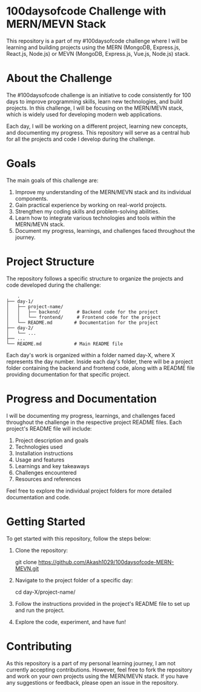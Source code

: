 # 100daysofcode Challenge with MERN/MEVN Stack
This repository is a part of my #100daysofcode challenge where I will be learning and building projects using the MERN (MongoDB, Express.js, React.js, Node.js) or MEVN (MongoDB, Express.js, Vue.js, Node.js) stack.

# About the Challenge
The #100daysofcode challenge is an initiative to code consistently for 100 days to improve programming skills, learn new technologies, and build projects. In this challenge, I will be focusing on the MERN/MEVN stack, which is widely used for developing modern web applications.

Each day, I will be working on a different project, learning new concepts, and documenting my progress. This repository will serve as a central hub for all the projects and code I develop during the challenge.

# Goals
The main goals of this challenge are:

1. Improve my understanding of the MERN/MEVN stack and its individual components.
2. Gain practical experience by working on real-world projects.
3. Strengthen my coding skills and problem-solving abilities.
4. Learn how to integrate various technologies and tools within the MERN/MEVN stack.
5. Document my progress, learnings, and challenges faced throughout the journey.

# Project Structure
The repository follows a specific structure to organize the projects and code developed during the challenge:

        .
    ├── day-1/
    │   ├── project-name/
    │   │   ├── backend/      # Backend code for the project
    │   │   └── frontend/     # Frontend code for the project
    │   └── README.md        # Documentation for the project
    ├── day-2/
    │   └── ...
    ├── ...
    └── README.md            # Main README file

Each day's work is organized within a folder named day-X, where X represents the day number. Inside each day's folder, there will be a project folder containing the backend and frontend code, along with a README file providing documentation for that specific project.


# Progress and Documentation
I will be documenting my progress, learnings, and challenges faced throughout the challenge in the respective project README files. Each project's README file will include:

1. Project description and goals
2. Technologies used
3. Installation instructions
4. Usage and features
5. Learnings and key takeaways
6. Challenges encountered
7. Resources and references

Feel free to explore the individual project folders for more detailed documentation and code.

# Getting Started

To get started with this repository, follow the steps below:
1. Clone the repository:
    
    git clone https://github.com/Akash1029/100daysofcode-MERN-MEVN.git

2. Navigate to the project folder of a specific day:

    cd day-X/project-name/
    
3. Follow the instructions provided in the project's README file to set up and run the project.
4. Explore the code, experiment, and have fun!

# Contributing
As this repository is a part of my personal learning journey, I am not currently accepting contributions. However, feel free to fork the repository and work on your own projects using the MERN/MEVN stack. If you have any suggestions or feedback, please open an issue in the repository.
